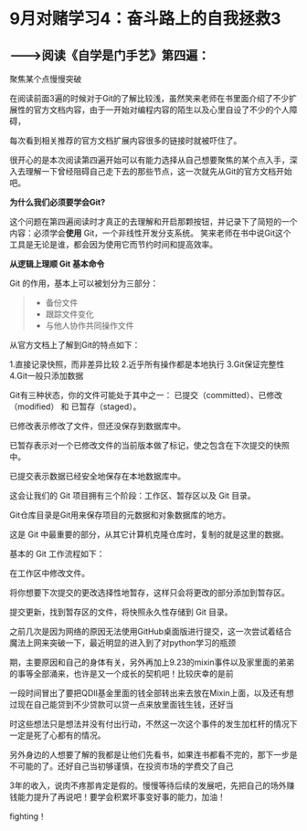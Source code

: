 # **9月对赌学习4：奋斗路上的自我拯救3**

## --->阅读《自学是门手艺》第四遍：

聚焦某个点慢慢突破

在阅读前面3遍的时候对于Git的了解比较浅，虽然笑来老师在书里面介绍了不少扩展性的官方文档内容，由于一开始对编程内容的陌生以及心里自设了不少的个人障碍，

每次看到相关推荐的官方文档扩展内容很多的链接时就被吓住了。

很开心的是本次阅读第四遍开始可以有能力选择从自己想要聚焦的某个点入手，深入去理解一下曾经阻碍自己走下去的那些节点，这一次就先从Git的官方文档开始吧。

**为什么我们必须要学会Git?**

这个问题在第四遍阅读时才真正的去理解和开启那颗按钮，并记录下了简短的一个内容：必须学会**使用** Git，一个非线性开发分支系统。
笑来老师在书中说Git这个工具是无论是谁，都会因为使用它而节约时间和提高效率。

**从逻辑上理顺 Git 基本命令**

Git 的作用，基本上可以被划分为三部分：
> - 备份文件
> - 跟踪文件变化
> - 与他人协作共同操作文件

从官方文档上了解到Git的特点如下：

1.直接记录快照，而非差异比较
2.近乎所有操作都是本地执行
3.Git保证完整性
4.Git一般只添加数据

Git有三种状态，你的文件可能处于其中之一： 已提交（committed）、已修改（modified） 和 已暂存（staged）。

已修改表示修改了文件，但还没保存到数据库中。

已暂存表示对一个已修改文件的当前版本做了标记，使之包含在下次提交的快照中。

已提交表示数据已经安全地保存在本地数据库中。

这会让我们的 Git 项目拥有三个阶段：工作区、暂存区以及 Git 目录。

Git仓库目录是Git用来保存项目的元数据和对象数据库的地方。

这是 Git 中最重要的部分，从其它计算机克隆仓库时，复制的就是这里的数据。

基本的 Git 工作流程如下：

在工作区中修改文件。

将你想要下次提交的更改选择性地暂存，这样只会将更改的部分添加到暂存区。

提交更新，找到暂存区的文件，将快照永久性存储到 Git 目录。

之前几次是因为网络的原因无法使用GitHub桌面版进行提交，这一次尝试着结合魔法上网来突破一下，最近明显的进入到了对python学习的瓶颈

期，主要原因和自己的身体有关，另外再加上9.23的mixin事件以及家里面的弟弟的事等全部涌来，也许是又一个成长的契机吧！比较庆幸的是前

一段时间冒出了要把QDII基金里面的钱全部转出来去放在Mixin上面，以及还有想过现在自己能贷到不少贷款可以贷一点来放里面钱生钱，还好当

时这些想法只是想法并没有付出行动，不然这一次这个事件的发生加杠杆的情况下一定是死了心都有的情况。

另外身边的人想要了解的我都是让他们先看书，如果连书都看不完的，那下一步是不可能的了。还好自己当初够谨慎，在投资市场的学费交了自己

3年的收入，说肉不疼那肯定是假的。慢慢等待后续的发展吧，先把自己的场外赚钱能力提升了再说吧！要学会积累坏事变好事的能力，加油！

fighting！
